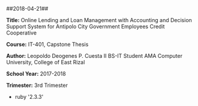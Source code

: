 ##2018-04-21##

**Title:**
	Online Lending and Loan Management with Accounting and Decision Support System for Antipolo City Government Employees Credit Cooperative

**Course:**
	IT-401, Capstone Thesis

**Author:**
	Leopoldo Deogenes P. Cuesta II
	BS-IT Student
	AMA Computer University, College of East Rizal

**School Year:**
	2017-2018

**Trimester:**
	3rd Trimester



* ruby '2.3.3'
